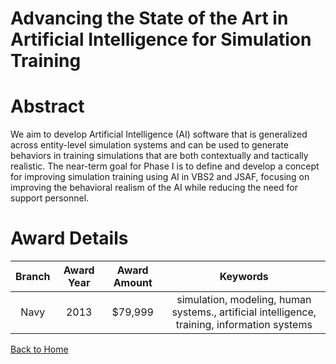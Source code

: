 
Advancing the State of the Art in Artificial Intelligence for Simulation Training
=================================================================================

# Abstract


We aim to develop Artificial Intelligence (AI) software that is generalized across entity-level simulation systems and can be used to generate behaviors in training simulations that are both contextually and tactically realistic. The near-term goal for Phase I is to define and develop a concept for improving simulation training using AI in VBS2 and JSAF, focusing on improving the behavioral realism of the AI while reducing the need for support personnel.  

# Award Details

|Branch|Award Year|Award Amount|Keywords|
| :---: | :---: | :---: | :---: |
|Navy|2013|$79,999|simulation, modeling, human systems., artificial intelligence, training, information systems|
  
  


[Back to Home](https://github.com/chrischow/dod_sbir_awards#1904)